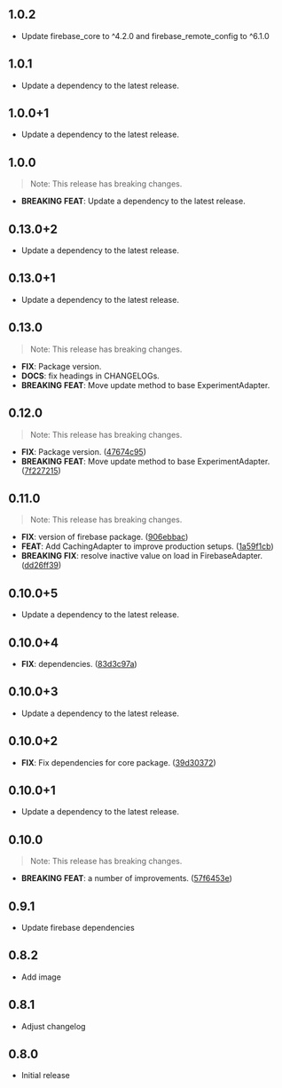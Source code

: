 ## 1.0.2

 - Update firebase_core to ^4.2.0 and firebase_remote_config to ^6.1.0

## 1.0.1

 - Update a dependency to the latest release.

## 1.0.0+1

- Update a dependency to the latest release.

## 1.0.0

> Note: This release has breaking changes.

- **BREAKING** **FEAT**: Update a dependency to the latest release.

## 0.13.0+2

- Update a dependency to the latest release.

## 0.13.0+1

 - Update a dependency to the latest release.

## 0.13.0

> Note: This release has breaking changes.

 - **FIX**: Package version.
 - **DOCS**: fix headings in CHANGELOGs.
 - **BREAKING** **FEAT**: Move update method to base ExperimentAdapter.

## 0.12.0

> Note: This release has breaking changes.

 - **FIX**: Package version. ([47674c95](https://github.com/programmierbar/ab_testing/commit/47674c95ff1cc20836636bf9b711da7403f02f2f))
 - **BREAKING** **FEAT**: Move update method to base ExperimentAdapter. ([7f227215](https://github.com/programmierbar/ab_testing/commit/7f2272155db1a70b2f734f4c049105f9c576d6a7))

## 0.11.0

> Note: This release has breaking changes.

 - **FIX**: version of firebase package. ([906ebbac](https://github.com/programmierbar/ab_testing/commit/906ebbacd194e54eab80aa0370134c5242961964))
 - **FEAT**: Add CachingAdapter to improve production setups. ([1a59f1cb](https://github.com/programmierbar/ab_testing/commit/1a59f1cbadec513f5c0c12aba452a86034c40dda))
 - **BREAKING** **FIX**: resolve inactive value on load in FirebaseAdapter. ([dd26ff39](https://github.com/programmierbar/ab_testing/commit/dd26ff39f7e25e6edea083fea9abfe85f32ccfc8))

## 0.10.0+5

 - Update a dependency to the latest release.

## 0.10.0+4

 - **FIX**: dependencies. ([83d3c97a](https://github.com/programmierbar/ab_testing/commit/83d3c97a05fe23087bce8c57a2fb8a7dd5e02072))

## 0.10.0+3

 - Update a dependency to the latest release.

## 0.10.0+2

 - **FIX**: Fix dependencies for core package. ([39d30372](https://github.com/programmierbar/ab_testing/commit/39d303726e829da366fe9a3d3f37d90fb385d63b))

## 0.10.0+1

 - Update a dependency to the latest release.

## 0.10.0

> Note: This release has breaking changes.

 - **BREAKING** **FEAT**: a number of improvements. ([57f6453e](https://github.com/programmierbar/ab_testing/commit/57f6453e4dd99727bbe9f9a666648196878f431d))

## 0.9.1
* Update firebase dependencies

## 0.8.2
* Add image

## 0.8.1
* Adjust changelog

## 0.8.0
* Initial release